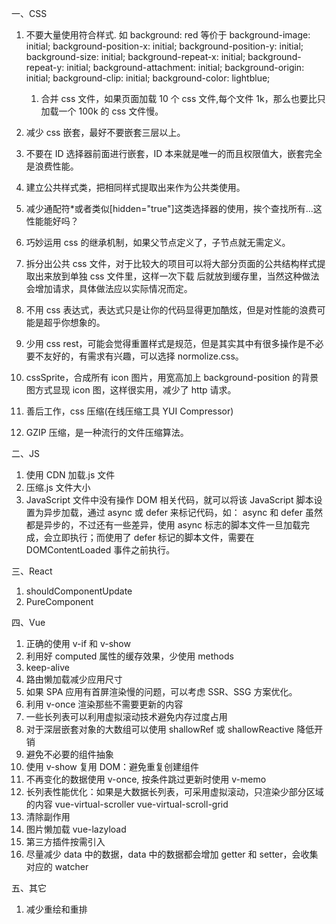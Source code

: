 一、CSS

1. 不要大量使用符合样式.
   如 background: red
   等价于
   background-image: initial;
   background-position-x: initial;
   background-position-y: initial;
   background-size: initial;
   background-repeat-x: initial;
   background-repeat-y: initial;
   background-attachment: initial;
   background-origin: initial;
   background-clip: initial;
   background-color: lightblue;

   1. 合并 css 文件，如果页面加载 10 个 css 文件,每个文件 1k，那么也要比只加载一个 100k 的 css 文件慢。

2. 减少 css 嵌套，最好不要嵌套三层以上。
3. 不要在 ID 选择器前面进行嵌套，ID 本来就是唯一的而且权限值大，嵌套完全是浪费性能。
4. 建立公共样式类，把相同样式提取出来作为公共类使用。
5. 减少通配符\*或者类似[hidden="true"]这类选择器的使用，挨个查找所有...这性能能好吗？
6. 巧妙运用 css 的继承机制，如果父节点定义了，子节点就无需定义。
7. 拆分出公共 css 文件，对于比较大的项目可以将大部分页面的公共结构样式提取出来放到单独 css 文件里，这样一次下载 后就放到缓存里，当然这种做法会增加请求，具体做法应以实际情况而定。
8. 不用 css 表达式，表达式只是让你的代码显得更加酷炫，但是对性能的浪费可能是超乎你想象的。
9. 少用 css rest，可能会觉得重置样式是规范，但是其实其中有很多操作是不必要不友好的，有需求有兴趣，可以选择 normolize.css。
10. cssSprite，合成所有 icon 图片，用宽高加上 background-position 的背景图方式显现 icon 图，这样很实用，减少了 http 请求。
11. 善后工作，css 压缩(在线压缩工具 YUI Compressor)
12. GZIP 压缩，是一种流行的文件压缩算法。

二、JS

1. 使用 CDN 加载.js 文件
2. 压缩.js 文件大小
3. JavaScript 文件中没有操作 DOM 相关代码，就可以将该 JavaScript 脚本设置为异步加载，通过 async 或 defer 来标记代码，如：
   <script async type="text/javascript" src='foo.js'></script>
   <script defer type="text/javascript" src='foo.js'></script>
   async 和 defer 虽然都是异步的，不过还有一些差异，使用 async 标志的脚本文件一旦加载完成，会立即执行；而使用了 defer 标记的脚本文件，需要在 DOMContentLoaded 事件之前执行。

三、React

1. shouldComponentUpdate
2. PureComponent

四、Vue

1. 正确的使用 v-if 和 v-show
2. 利用好 computed 属性的缓存效果，少使用 methods
3. keep-alive
4. 路由懒加载减少应用尺寸
5. 如果 SPA 应用有首屏渲染慢的问题，可以考虑 SSR、SSG 方案优化。
6. 利用 v-once 渲染那些不需要更新的内容
7. 一些长列表可以利用虚拟滚动技术避免内存过度占用
8. 对于深层嵌套对象的大数组可以使用 shallowRef 或 shallowReactive 降低开销
9. 避免不必要的组件抽象
10. 使用 v-show 复用 DOM：避免重复创建组件
11. 不再变化的数据使用 v-once, 按条件跳过更新时使用 v-memo
12. 长列表性能优化：如果是大数据长列表，可采用虚拟滚动，只渲染少部分区域的内容
    vue-virtual-scroller
    vue-virtual-scroll-grid
13. 清除副作用
14. 图片懒加载 vue-lazyload
15. 第三方插件按需引入
16. 尽量减少 data 中的数据，data 中的数据都会增加 getter 和 setter，会收集对应的 watcher

五、其它

1. 减少重绘和重排
